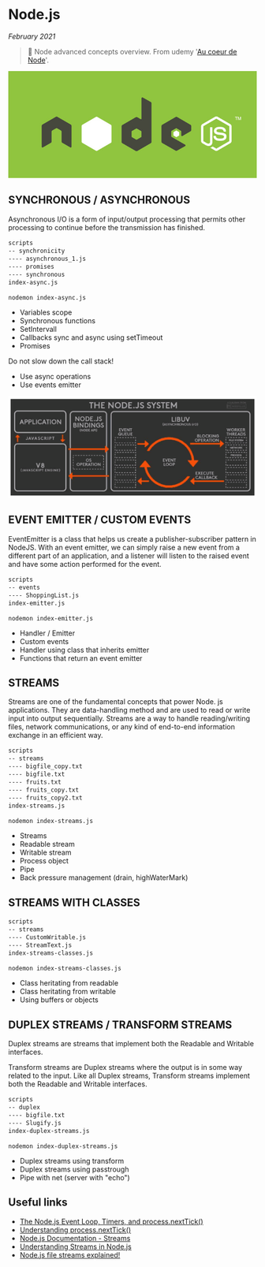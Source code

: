 # Node.js

*February 2021*

> 🔨 Node advanced concepts overview. From udemy '[Au coeur de Node](https://www.udemy.com/course/au-coeur-de-nodejs/)'.

![Node Logo](_readme-img/node-js-logo.jpg)

## SYNCHRONOUS / ASYNCHRONOUS

Asynchronous I/O is a form of input/output processing that permits other processing to continue before the transmission has finished.

````
scripts
-- synchronicity
---- asynchronous_1.js
---- promises
---- synchronous
index-async.js
````
`nodemon index-async.js`

- Variables scope
- Synchronous functions
- SetIntervall
- Callbacks sync and async using setTimeout
- Promises

Do not slow down the call stack!

- Use async operations
- Use events emitter

![node-cycle](_readme-img/node-cycle.png)

## EVENT EMITTER / CUSTOM EVENTS

EventEmitter is a class that helps us create a publisher-subscriber pattern in NodeJS. With an event emitter, we can simply raise a new event from a different part of an application, and a listener will listen to the raised event and have some action performed for the event.

````
scripts
-- events
---- ShoppingList.js
index-emitter.js
````

`nodemon index-emitter.js`

- Handler / Emitter
- Custom events
- Handler using class that inherits emitter
- Functions that return an event emitter

## STREAMS

Streams are one of the fundamental concepts that power Node. js applications. They are data-handling method and are used to read or write input into output sequentially. Streams are a way to handle reading/writing files, network communications, or any kind of end-to-end information exchange in an efficient way.

````
scripts
-- streams
---- bigfile_copy.txt
---- bigfile.txt
---- fruits.txt
---- fruits_copy.txt
---- fruits_copy2.txt
index-streams.js
````

`nodemon index-streams.js`

- Streams
- Readable stream
- Writable stream
- Process object
- Pipe
- Back pressure management (drain, highWaterMark)

## STREAMS WITH CLASSES

````
scripts
-- streams
---- CustomWritable.js
---- StreamText.js
index-streams-classes.js
````
`nodemon index-streams-classes.js`

- Class heritating from readable
- Class heritating from writable
- Using buffers or objects

## DUPLEX STREAMS / TRANSFORM STREAMS

Duplex streams are streams that implement both the Readable and Writable interfaces.

Transform streams are Duplex streams where the output is in some way related to the input. Like all Duplex streams, Transform streams implement both the Readable and Writable interfaces.

````
scripts
-- duplex
---- bigfile.txt
---- Slugify.js
index-duplex-streams.js
````

`nodemon index-duplex-streams.js`

- Duplex streams using transform
- Duplex streams using passtrough
- Pipe with net (server with "echo")

## Useful links
- [The Node.js Event Loop, Timers, and process.nextTick()](https://nodejs.org/en/docs/guides/event-loop-timers-and-nexttick/)
- [Understanding process.nextTick()](https://nodejs.dev/learn/understanding-process-nexttick)
- [Node.js Documentation - Streams](https://nodejs.org/api/stream.html)
- [Understanding Streams in Node.js](https://nodesource.com/blog/understanding-streams-in-nodejs/)
- [Node.js file streams explained!](https://areknawo.com/node-js-file-streams-explained/)